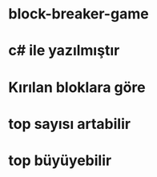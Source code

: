 block-breaker-game
==================

c# ile yazılmıştır
==========

Kırılan bloklara göre 
========
top sayısı artabilir
=====
top büyüyebilir
====
